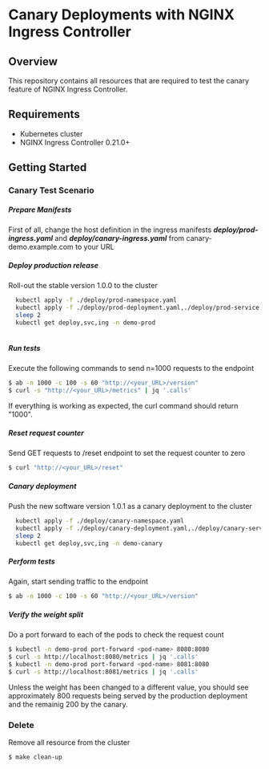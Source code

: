 # Canary Deployments with NGINX Ingress Controller
## Overview
This repository contains all resources that are required to test the canary feature of NGINX Ingress Controller. 

## Requirements
* Kubernetes cluster 
* NGINX Ingress Controller 0.21.0+

## Getting Started

### Canary Test Scenario
##### Prepare Manifests  
First of all, change the host definition in the ingress manifests ***deploy/prod-ingress.yaml*** and ***deploy/canary-ingress.yaml*** from canary-demo.example.com to your URL
  
##### Deploy production release  
Roll-out the stable version 1.0.0 to the cluster
```bash
  kubectl apply -f ./deploy/prod-namespace.yaml
  kubectl apply -f ./deploy/prod-deployment.yaml,./deploy/prod-service.yaml,./deploy/prod-ingress.yaml  
  sleep 2
  kubectl get deploy,svc,ing -n demo-prod
  
```
  
##### Run tests  
Execute the following commands to send n=1000 requests to the endpoint
```bash
$ ab -n 1000 -c 100 -s 60 "http://<your_URL>/version"
$ curl -s "http://<your_URL>/metrics" | jq '.calls'
```
If everything is working as expected, the curl command should return "1000".
  
##### Reset request counter  
Send GET requests to /reset endpoint to set the request counter to zero
```bash
$ curl "http://<your_URL>/reset"
```
  
##### Canary deployment  
Push the new software version 1.0.1 as a canary deployment to the cluster
```bash
  kubectl apply -f ./deploy/canary-namespace.yaml
  kubectl apply -f ./deploy/canary-deployment.yaml,./deploy/canary-service.yaml,./deploy/canary-ingress.yaml
  sleep 2
  kubectl get deploy,svc,ing -n demo-canary
```
  
##### Perform tests  
Again, start sending traffic to the endpoint
```bash
$ ab -n 1000 -c 100 -s 60 "http://<your_URL>/version"
```
  
##### Verify the weight split  
Do a port forward to each of the pods to check the request count
```bash
$ kubectl -n demo-prod port-forward <pod-name> 8080:8080
$ curl -s http://localhost:8080/metrics | jq '.calls'
$ kubectl -n demo-prod port-forward <pod-name> 8081:8080
$ curl -s http://localhost:8081/metrics | jq '.calls'
```
Unless the weight has been changed to a different value, you should see approximately 800 requests being served by the production deployment and the remainig 200 by the canary. 

### Delete
Remove all resource from the cluster 
```bash
$ make clean-up
```
